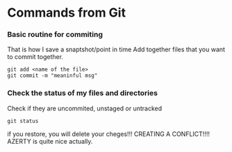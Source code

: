 # Commands from Git

### Basic routine for commiting

That is how I save a snaptshot/point in time
Add together files that you want to commit together.
```
git add <name of the file>
git commit -m "meaninful msg"
```

### Check the status of my files and directories

Check if they are uncommited, unstaged or untracked

`git status`

if you restore, you will delete your cheges!!!
CREATING A CONFLICT!!!!
AZERTY is quite nice actually. 

